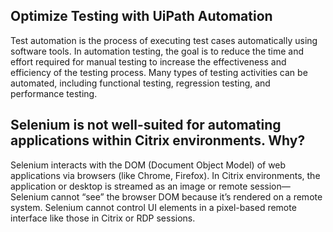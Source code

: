 ## Optimize Testing with UiPath Automation
Test automation is the process of executing test cases automatically using software tools. In automation testing, the goal is to reduce the time and effort required for manual testing to increase the effectiveness and efficiency of the testing process. Many types of testing activities can be automated, including functional testing, regression testing, and performance testing.

<!---## Difference between UiPath and Selenium
| **Selenium** | **UiPath** |
| --- | --- |
| Selenium is used for testing web-based application | UiPath is used to automate the complete process of any application, either a web or desktop|
| Require command at least one of the programming languages like Java, Python, PHP or Pearl | No require knowledge of any programming language |
| Selenium is not compatible with virtual environments like Citrix | UiPath has the capability to automate in virtual environments like Citrix | -->

## Selenium is not well-suited for automating applications within Citrix environments. Why?
Selenium interacts with the DOM (Document Object Model) of web applications via browsers (like Chrome, Firefox).
In Citrix environments, the application or desktop is streamed as an image or remote session—Selenium cannot “see” the browser DOM because it’s rendered on a remote system.
Selenium cannot control UI elements in a pixel-based remote interface like those in Citrix or RDP sessions.


